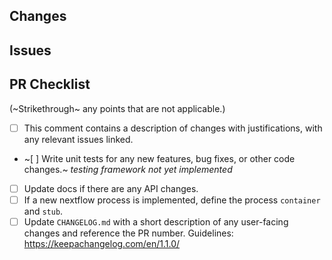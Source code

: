 ## Changes

<!--
Provide a summary of what is included in this Pull Request (PR).
-->

## Issues

<!--
Reference any issues related to this PR.
If this PR fixes any issues, [use a keyword](https://docs.github.com/en/issues/tracking-your-work-with-issues/linking-a-pull-request-to-an-issue#linking-a-pull-request-to-an-issue-using-a-keyword)
when referring to the issue.
-->

## PR Checklist

(~Strikethrough~ any points that are not applicable.)

- [ ] This comment contains a description of changes with justifications, with any relevant issues linked.
- ~[ ] Write unit tests for any new features, bug fixes, or other code changes.~ _testing framework not yet implemented_
- [ ] Update docs if there are any API changes.
- [ ] If a new nextflow process is implemented, define the process `container` and `stub`.
- [ ] Update `CHANGELOG.md` with a short description of any user-facing changes and reference the PR number. Guidelines: https://keepachangelog.com/en/1.1.0/
